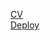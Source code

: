 [CV](https://aleksem07.github.io/rsschool-cv/cv)\
[Deploy](https://aleksem07.github.io/rsschool-cv/)

